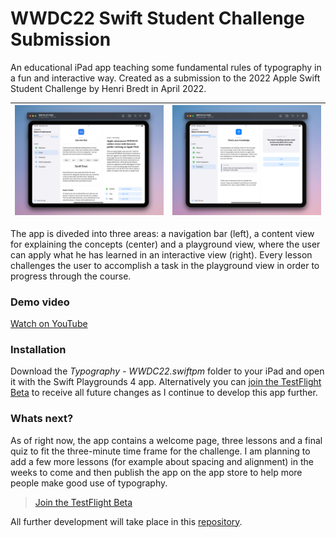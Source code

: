 # WWDC22 Swift Student Challenge Submission

An educational iPad app teaching some fundamental rules of typography in a fun and interactive way. Created as a submission to the 2022 Apple Swift Student Challenge by Henri Bredt in April 2022.

| ![App screenshot](ressources/screenshot.png) | ![App screenshot](ressources/screenshot-2.png) |
--- | ---

The app is diveded into three areas: a navigation bar (left), a content view for explaining the concepts (center) and a playground view, where the user can apply what he has learned in an interactive view (right). Every lesson challenges the user to accomplish a task in the playground view in order to progress through the course.

### Demo video 
[Watch on YouTube](https://www.youtube.com/watch?v=AiK6CGgM71w)

### Installation
Download the *Typography - WWDC22.swiftpm* folder to your iPad and open it with the Swift Playgrounds 4 app. Alternatively you can [join the TestFlight Beta](https://testflight.apple.com/join/AoSNrCk2) to receive all future changes as I continue to develop this app further.

### Whats next?
As of right now, the app contains a welcome page, three lessons and a final quiz to fit the three-minute time frame for the challenge. I am planning to add a few more lessons (for example about spacing and alignment) in the weeks to come and then publish the app on the app store to help more people make good use of typography.

> [Join the TestFlight Beta](https://testflight.apple.com/join/AoSNrCk2)

All further development will take place in this [repository](https://github.com/henribredt/Typoversity).
